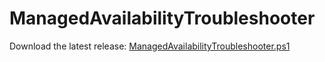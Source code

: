 # ManagedAvailabilityTroubleshooter

Download the latest release: [ManagedAvailabilityTroubleshooter.ps1](https://github.com/microsoft/CSS-Exchange/releases/latest/download/ManagedAvailabilityTroubleshooter.ps1)
